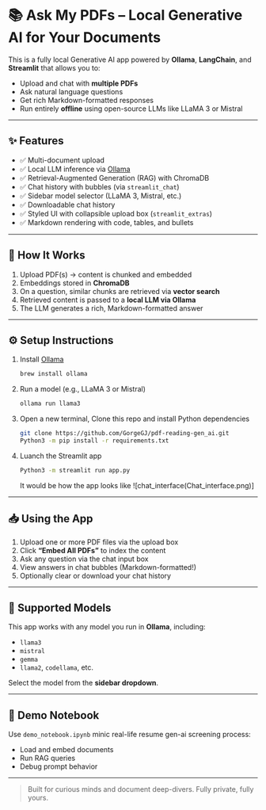 # 📚 Ask My PDFs – Local Generative AI for Your Documents

This is a fully local Generative AI app powered by **Ollama**, **LangChain**, and **Streamlit** that allows you to:
- Upload and chat with **multiple PDFs**
- Ask natural language questions
- Get rich Markdown-formatted responses
- Run entirely **offline** using open-source LLMs like LLaMA 3 or Mistral

---

## ✨ Features

- ✅ Multi-document upload
- ✅ Local LLM inference via [Ollama](https://ollama.com/)
- ✅ Retrieval-Augmented Generation (RAG) with ChromaDB
- ✅ Chat history with bubbles (via `streamlit_chat`)
- ✅ Sidebar model selector (LLaMA 3, Mistral, etc.)
- ✅ Downloadable chat history
- ✅ Styled UI with collapsible upload box (`streamlit_extras`)
- ✅ Markdown rendering with code, tables, and bullets

---

## 🧠 How It Works

1. Upload PDF(s) → content is chunked and embedded
2. Embeddings stored in **ChromaDB**
3. On a question, similar chunks are retrieved via **vector search**
4. Retrieved content is passed to a **local LLM via Ollama**
5. The LLM generates a rich, Markdown-formatted answer

---

## ⚙️ Setup Instructions

1. Install [Ollama](https://ollama.com/)
    ```bash
    brew install ollama
    ```

2. Run a model (e.g., LLaMA 3 or Mistral)
    ```bash
    ollama run llama3
    ```

3. Open a new terminal, Clone this repo and install Python dependencies
    ```bash
    git clone https://github.com/GorgeGJ/pdf-reading-gen_ai.git
    Python3 -m pip install -r requirements.txt
    ```

4. Luanch the Streamlit app
    ```bash
    Python3 -m streamlit run app.py
    ```
    It would be how the app looks like ![chat_interface(Chat_interface.png)]
---

## 📥 Using the App

1. Upload one or more PDF files via the upload box
2. Click **“Embed All PDFs”** to index the content
3. Ask any question via the chat input box
4. View answers in chat bubbles (Markdown-formatted!)
5. Optionally clear or download your chat history

---

## 🤖 Supported Models

This app works with any model you run in **Ollama**, including:
- `llama3`
- `mistral`
- `gemma`
- `llama2`, `codellama`, etc.

Select the model from the **sidebar dropdown**.

---

## 🧪 Demo Notebook

Use `demo_notebook.ipynb` minic real-life resume gen-ai screening process:
- Load and embed documents
- Run RAG queries
- Debug prompt behavior

---

> Built for curious minds and document deep-divers. Fully private, fully yours.
